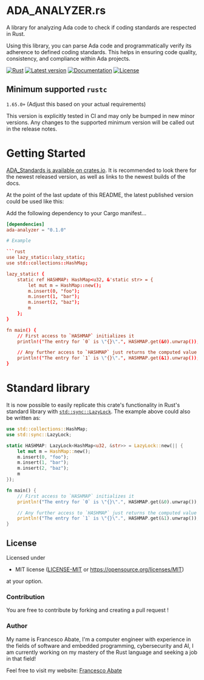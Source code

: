ADA_ANALYZER.rs
==============

A library for analyzing Ada code to check if coding standards are respected in Rust.

Using this library, you can parse Ada code and programmatically verify its adherence to defined coding standards. This helps in ensuring code quality, consistency, and compliance within Ada projects.

[![Rust](https://github.com/frontinus/ADA_Standards_Lib/actions/workflows/rust.yml/badge.svg)](https://github.com/frontinus/ADA_Standards_Lib/actions/workflows/rust.yml)
[![Latest version](https://img.shields.io/crates/v/ADA_Standards.svg)](https://crates.io/crates/ADA_Standards)
[![Documentation](https://docs.rs/ADA_Standards/badge.svg)](https://docs.rs/ADA_Standards)
[![License](https://img.shields.io/crates/l/ADA_Standards.svg)](https://github.com/your-github-username/ada-analyzer#license)

## Minimum supported `rustc`

`1.65.0+` (Adjust this based on your actual requirements)

This version is explicitly tested in CI and may only be bumped in new minor versions. Any changes to the supported minimum version will be called out in the release notes.


# Getting Started

[ADA_Standards is available on crates.io](https://crates.io/crates/ADA_Standards).
It is recommended to look there for the newest released version, as well as links to the newest builds of the docs.

At the point of the last update of this README, the latest published version could be used like this:

Add the following dependency to your Cargo manifest...

```toml
[dependencies]
ada-analyzer = "0.1.0" 

# Example

```rust
use lazy_static::lazy_static;
use std::collections::HashMap;

lazy_static! {
    static ref HASHMAP: HashMap<u32, &'static str> = {
        let mut m = HashMap::new();
        m.insert(0, "foo");
        m.insert(1, "bar");
        m.insert(2, "baz");
        m
    };
}

fn main() {
    // First access to `HASHMAP` initializes it
    println!("The entry for `0` is \"{}\".", HASHMAP.get(&0).unwrap());

    // Any further access to `HASHMAP` just returns the computed value
    println!("The entry for `1` is \"{}\".", HASHMAP.get(&1).unwrap());
}
```

# Standard library

It is now possible to easily replicate this crate's functionality in Rust's standard library with [`std::sync::LazyLock`](https://doc.rust-lang.org/std/sync/struct.LazyLock.html). The example above could also be written as:

```rust
use std::collections::HashMap;
use std::sync::LazyLock;

static HASHMAP: LazyLock<HashMap<u32, &str>> = LazyLock::new(|| {
    let mut m = HashMap::new();
    m.insert(0, "foo");
    m.insert(1, "bar");
    m.insert(2, "baz");
    m
});

fn main() {
    // First access to `HASHMAP` initializes it
    println!("The entry for `0` is \"{}\".", HASHMAP.get(&0).unwrap());

    // Any further access to `HASHMAP` just returns the computed value
    println!("The entry for `1` is \"{}\".", HASHMAP.get(&1).unwrap());
}
```

## License

Licensed under 


 * MIT license ([LICENSE-MIT](LICENSE-MIT) or https://opensource.org/licenses/MIT)

at your option.

### Contribution

You are free to contribute by forking and creating a pull request !


### Author


My name is Francesco Abate, I'm a computer engineer with experience in the fields of  software and embedded programming, cybersecurity and AI, I am currently working on my mastery of the Rust language and seeking a job in that field!

Feel free to visit my website: [Francesco Abate](https://frontinus.github.io/)